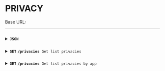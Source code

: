 # PRIVACY

Base URL:

---

#####

<details>
<summary><code><b>JSON</b></code></summary>

#####

```
{
  "content": "" // string, required
}
```

</details>

#####

<details>
<summary><code><b>GET</b></code> <code><b>/privacies</b> Get list privacies</code></summary>

##### Endpoint

```
/privacies?pagination[page]=1&pagination[pageSize]=20&sort=id:desc
```

##### Parameter

```
{
  "pagination": {
    "page": "1",
    "pageSize": "20"
  },
  "sort": "id:desc"
}
```

##### Response

```
{
  "data": [
    {
      "id": 4,
      "attributes": {
        "content": "<p>Privacy</p>",
        "createdAt": "2023-04-07T10:13:54.171Z",
        "updatedAt": "2023-04-07T10:13:54.171Z"
      }
    }
  ],
  "meta": {
    "pagination": {
      "page": 1,
      "pageSize": 20,
      "pageCount": 1,
      "total": 1
    }
  }
}

```

</details>

#####

<details>
<summary><code><b>GET</b></code> <code><b>/privacies</b> Get list privacies by app </code></summary>

##### Endpoint

```
/privacies?filters[app][uid]=wishlist
```

##### Parameter

```
{
  "filters": {
    "app": {
      "uid": "wishlist"
    }
  }
}
```

##### Response

```
{
  "data": [
    {
      "id": 3,
      "attributes": {
        "content": "<p>Privacy</p>",
        "createdAt": "2022-11-22T02:17:04.349Z",
        "updatedAt": "2022-11-22T02:17:04.349Z"
      }
    }
  ],
  "meta": {
    "pagination": {
      "page": 1,
      "pageSize": 25,
      "pageCount": 1,
      "total": 1
    }
  }
}
```

</details>
